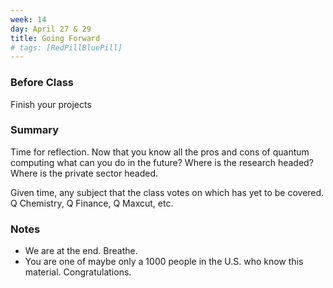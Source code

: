 ```yaml
---
week: 14
day: April 27 & 29
title: Going Forward
# tags: [RedPillBluePill]
---
```


### Before Class
Finish your projects

### Summary
Time for reflection. Now that you know all the pros and cons of quantum computing what can you do in the future? Where is the research headed? Where is the private sector headed. 

Given time, any subject that the class votes on which has yet to be covered. Q Chemistry, Q Finance, Q Maxcut, etc.

### Notes
- We are at the end. Breathe. 
- You are one of maybe only a 1000 people in the U.S. who know this material. Congratulations.